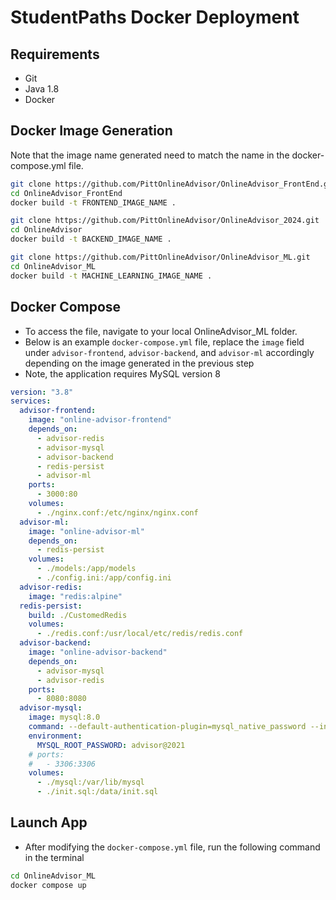 # StudentPaths Docker Deployment

## Requirements

- Git
- Java 1.8
- Docker

## Docker Image Generation

Note that the image name generated need to match the name in the docker-compose.yml file.

```bash
git clone https://github.com/PittOnlineAdvisor/OnlineAdvisor_FrontEnd.git
cd OnlineAdvisor_FrontEnd
docker build -t FRONTEND_IMAGE_NAME .
```

```bash
git clone https://github.com/PittOnlineAdvisor/OnlineAdvisor_2024.git
cd OnlineAdvisor
docker build -t BACKEND_IMAGE_NAME .
```

```bash
git clone https://github.com/PittOnlineAdvisor/OnlineAdvisor_ML.git
cd OnlineAdvisor_ML
docker build -t MACHINE_LEARNING_IMAGE_NAME .
```

## Docker Compose

- To access the file, navigate to your local OnlineAdvisor_ML folder.
- Below is an example `docker-compose.yml` file, replace the `image` field under `advisor-frontend`, `advisor-backend`, and `advisor-ml` accordingly depending on the image generated in the previous step
- Note, the application requires MySQL version 8

```yml
version: "3.8"
services:
  advisor-frontend:
    image: "online-advisor-frontend"
    depends_on:
      - advisor-redis
      - advisor-mysql
      - advisor-backend
      - redis-persist
      - advisor-ml
    ports:
      - 3000:80
    volumes:
      - ./nginx.conf:/etc/nginx/nginx.conf
  advisor-ml:
    image: "online-advisor-ml"
    depends_on:
      - redis-persist
    volumes:
      - ./models:/app/models
      - ./config.ini:/app/config.ini
  advisor-redis:
    image: "redis:alpine"
  redis-persist:
    build: ./CustomedRedis
    volumes:
      - ./redis.conf:/usr/local/etc/redis/redis.conf
  advisor-backend:
    image: "online-advisor-backend"
    depends_on:
      - advisor-mysql
      - advisor-redis
    ports:
      - 8080:8080
  advisor-mysql:
    image: mysql:8.0
    command: --default-authentication-plugin=mysql_native_password --init-file /data/init.sql
    environment:
      MYSQL_ROOT_PASSWORD: advisor@2021
    # ports:
    #   - 3306:3306
    volumes:
      - ./mysql:/var/lib/mysql
      - ./init.sql:/data/init.sql
```

## Launch App

- After modifying the `docker-compose.yml` file, run the following command in the terminal

```bash
cd OnlineAdvisor_ML
docker compose up
```

